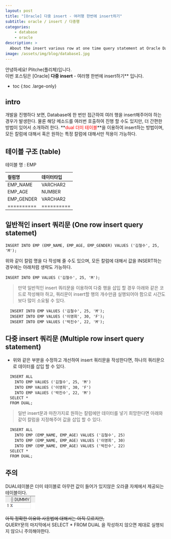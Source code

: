 ```yaml
---
layout: post
title: "[Oracle] 다중 insert - 여러행 한번에 insert하기"
subtitle: oracle / insert / 다중행
categories:
    - database
    - oracle
description: >
  About the insert various row at one time query statement at Oracle Database.
image: /assets/img/blog/database1.jpg
---
```


안녕하세요! Plitche(플리체)입니다.  
이번 포스팅은 [Oracle] **다중 insert** - 여러행 한번에 insert하기** 입니다.

* toc
{:toc .large-only}

## intro
개발을 진행하다 보면, Database에 한 번만 접근하여 여러 행을 insert해주어야 하는 경우가 발생한다. 물론 해당 메소드를 여러번 호출하여 진행 할 수도 있지만, 더 간편한 방법이 있어서 소개하려 한다. **<font color="red">dual 더미 테이블</font>**을 이용하여 insert하는 방법이며, 모든 칼럼에 대해서 혹은 원하는 특정 칼럼에 대해서만 적용이 가능하다.

## 테이블 구조 (table)
테이블 명 : EMP

| 컬럼명  | 데이터타입  |
|:-------|:-----------|
|EMP_NAME|VARCHAR2    |
|EMP_AGE |NUMBER      |
|EMP_GENDER| VARCHAR2 |
|==========|==========|

## 일반적인 insert 쿼리문 (One row insert query statemet)
```Oracle
INSERT INTO EMP (EMP_NAME, EMP_AGE, EMP_GENDER) VALUES ('김철수', 25, 'M');
```

위와 같이 칼럼 명을 다 작성해 줄 수도 있으며, 모든 칼럼에 대해서 값을 INSERT하는 경우에는 아래처럼 생략도 가능하다.
```Oracle
INSERT INTO EMP VALUES ('김철수', 25, 'M');
```  

> 만약 일반적인 insert 쿼리문을 이용하여 다중 행을 삽입 할 경우 아래와 같은 코드로 작성해야 하고, 쿼리문이 insert할 행의 개수만큼 실행되어야 함으로 시간도 보다 많이 소요될 수 있다.
```Oracle
  INSERT INTO EMP VALUES ('김철수', 25, 'M');
  INSERT INTO EMP VALUES ('이영희', 30, 'F');
  INSERT INTO EMP VALUES ('박진수', 22, 'M');
```  

## 다중 insert 쿼리문 (Multiple row insert query statement)
* 위와 같은 부분을 수정하고 개선하여 insert 쿼리문을 작성한다면, 하나의 쿼리문으로 데이터를 삽입 할 수 있다.
```Oracle
  INSERT ALL
    INTO EMP VALUES ('김철수', 25, 'M')
    INTO EMP VALUES ('이영희', 30, 'F')
    INTO EMP VALUES ('박진수', 22, 'M')
  SELECT *
  FROM DUAL;
```  

> 일반 insert문과 마찬가지로 원하는 칼럼에만 데이터를 넣기 희망한다면 아래와 같이 칼럼을 지정해주어 값을 삽입 할 수 있다.
```Oracle
  INSERT ALL
    INTO EMP (EMP_NAME, EMP_AGE) VALUES ('김철수', 25)
    INTO EMP (EMP_NAME, EMP_AGE) VALUES ('이영희', 30)
    INTO EMP (EMP_NAME, EMP_AGE) VALUES ('박진수', 22)
  SELECT *
  FROM DUAL;
```  

## 주의
DUAL테이블은 더미 테이블로 아무런 값이 들어가 있지않은 오라클 자체에서 제공되는 테이블이다.  
![200x200](/assets/post/oracle/oracle-insert-01-01.PNG)  

~~아직 정확한 이유와 사용법에 대해서는 아직 모르지만,~~  
QUERY문의 마지막에서 SELECT * FROM DUAL 을 작성하지 않으면 제대로 실행되지 않으니 주의해야한다. 
